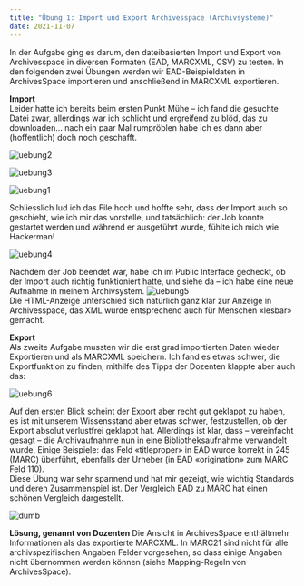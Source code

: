 ```yaml
---
title: "Übung 1: Import und Export Archivesspace (Archivsysteme)"
date: 2021-11-07
---
```


In der Aufgabe ging es darum, den dateibasierten Import und Export von Archivesspace in diversen Formaten (EAD, MARCXML, CSV) zu testen. In den folgenden zwei Übungen werden wir EAD-Beispieldaten in ArchivesSpace importieren und anschließend in MARCXML exportieren.

**Import**<br>
Leider hatte ich bereits beim ersten Punkt Mühe – ich fand die gesuchte Datei zwar, allerdings war ich schlicht und ergreifend zu blöd, das zu downloaden… 
nach ein paar Mal rumpröblen habe ich es dann aber (hoffentlich) doch noch geschafft.  

![uebung2](https://user-images.githubusercontent.com/91015615/140655893-eac87792-290b-4ed4-9a5a-313b8b4bc948.JPG)


![uebung3](https://user-images.githubusercontent.com/91015615/140655917-e7dda4e4-177f-4e7c-b3d4-53a6e3b75dec.JPG)


![uebung1](https://user-images.githubusercontent.com/91015615/140655941-f749fc5d-b426-44ec-8178-b849262301d5.JPG)


Schliesslich lud ich das File hoch und hoffte sehr, dass der Import auch so geschieht, wie ich mir das vorstelle, und tatsächlich: der Job konnte gestartet werden und während er ausgeführt wurde, fühlte ich mich wie Hackerman!

 ![uebung4](https://user-images.githubusercontent.com/91015615/140655980-628415fc-dce0-4bac-9f83-54afabb614e2.JPG)


Nachdem der Job beendet war, habe ich im Public Interface gecheckt, ob der Import auch richtig funktioniert hatte, und siehe da – ich habe eine neue Aufnahme in meinem Archivsystem. ![uebung5](https://user-images.githubusercontent.com/91015615/140656262-24e51533-4337-452d-8672-ba74abad5927.JPG)<br>
Die HTML-Anzeige unterschied sich natürlich ganz klar zur Anzeige in Archivesspace, das XML wurde entsprechend auch für Menschen «lesbar» gemacht.

**Export**<br>
Als zweite Aufgabe mussten wir die erst grad importierten Daten wieder Exportieren und als MARCXML speichern. Ich fand es etwas schwer, die Exportfunktion zu finden, mithilfe des Tipps der Dozenten klappte aber auch das:

![uebung6](https://user-images.githubusercontent.com/91015615/140655997-8f60bd55-4942-4529-904b-4711ed309d6a.JPG)
 

Auf den ersten Blick scheint der Export aber recht gut geklappt zu haben, es ist mit unserem Wissensstand aber etwas schwer, festzustellen, ob der Export absolut verlustfrei geklappt hat. Allerdings ist klar, dass – vereinfacht gesagt – die Archivaufnahme nun in eine Bibliotheksaufnahme verwandelt wurde. Einige Beispiele: das Feld «titleproper» in EAD wurde korrekt in 245 (MARC) überführt, ebenfalls der Urheber (in EAD «origination» zum MARC Feld 110).<br>
Diese Übung war sehr spannend und hat mir gezeigt, wie wichtig Standards und deren Zusammenspiel ist. Der Vergleich EAD zu MARC hat einen schönen Vergleich dargestellt.

![dumb](https://user-images.githubusercontent.com/91015615/140656005-b50876d9-7985-4110-b972-fa3bccb9eabf.JPG)


**Lösung, genannt von Dozenten**
Die Ansicht in ArchivesSpace enthältmehr Informationen als das exportierte MARCXML. In MARC21 sind nicht für alle archivspezifischen Angaben Felder vorgesehen, so dass einige Angaben nicht übernommen werden können (siehe Mapping-Regeln von ArchivesSpace).

